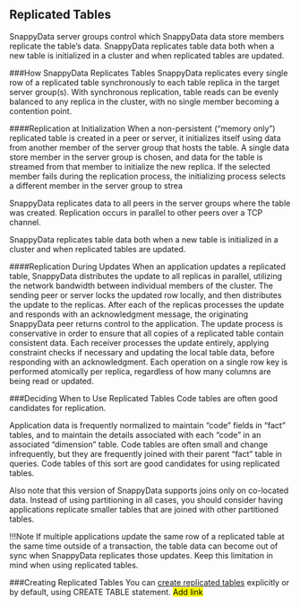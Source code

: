 ## Replicated Tables
SnappyData server groups control which SnappyData data store members replicate the table’s data. SnappyData replicates table data both when a new table is initialized in a cluster and when replicated tables are updated.

###How SnappyData Replicates Tables 
SnappyData replicates every single row of a replicated table synchronously to each table replica in the target server group(s). With synchronous replication, table reads can be evenly balanced to any replica in the cluster, with no single member becoming a contention point.

####Replication at Initialization
When a non-persistent (“memory only”) replicated table is created in a peer or server, it initializes itself using data from another member of the server group that hosts the table. A single data store member in the server group is chosen, and data for the table is streamed from that member to initialize the new replica. If the selected member fails during the replication process, the initializing process selects a different member in the server group to strea

SnappyData replicates data to all peers in the server groups where the table was created. Replication occurs in parallel to other peers over a TCP channel.

SnappyData replicates table data both when a new table is initialized in a cluster and when replicated tables are updated.

####Replication During Updates
When an application updates a replicated table, SnappyData distributes the update to all replicas in parallel, utilizing the network bandwidth between individual members of the cluster. The sending peer or server locks the updated row locally, and then distributes the update to the replicas. After each of the replicas processes the update and responds with an acknowledgment message, the originating SnappyData peer returns control to the application. The update process is conservative in order to ensure that all copies of a replicated table contain consistent data. Each receiver processes the update entirely, applying constraint checks if necessary and updating the local table data, before responding with an acknowledgment. Each operation on a single row key is performed atomically per replica, regardless of how many columns are being read or updated.

###Deciding When to Use Replicated Tables 
Code tables are often good candidates for replication.

Application data is frequently normalized to maintain “code” fields in “fact” tables, and to maintain the details associated with each “code” in an associated “dimension” table. Code tables are often small and change infrequently, but they are frequently joined with their parent “fact” table in queries. Code tables of this sort are good candidates for using replicated tables.

Also note that this version of SnappyData supports joins only on co-located data. Instead of using partitioning in all cases, you should consider having applications replicate smaller tables that are joined with other partitioned tables.

!!!Note
If multiple applications update the same row of a replicated table at the same time outside of a transaction, the table data can become out of sync when SnappyData replicates those updates. Keep this limitation in mind when using replicated tables.

###Creating Replicated Tables 
You can [create replicated tables](/programming_guide#markdown_link_row_and_column_tables) explicitly or by default, using CREATE TABLE statement. <mark>Add link </mark>
